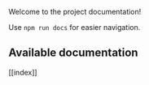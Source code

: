 

Welcome to the project documentation!

Use `npm run docs` for easier navigation.

## Available documentation

[[index]]
